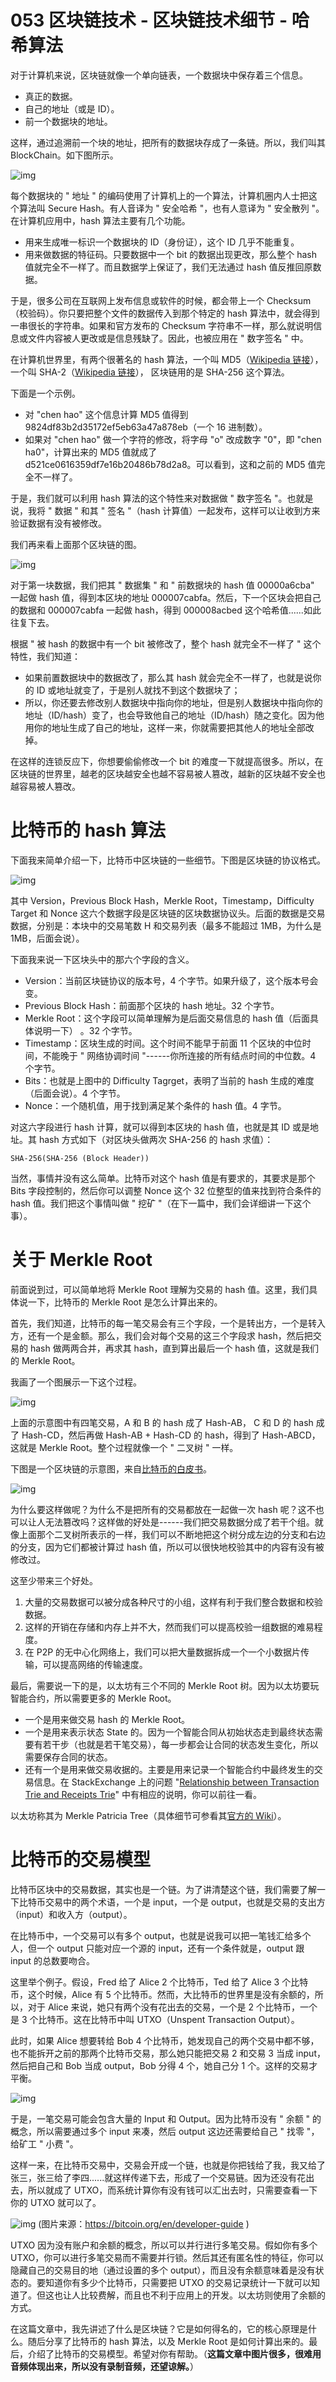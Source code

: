 # 053 区块链技术 - 区块链技术细节 - 哈希算法

对于计算机来说，区块链就像一个单向链表，一个数据块中保存着三个信息。

-   真正的数据。
-   自己的地址（或是 ID）。
-   前一个数据块的地址。

这样，通过追溯前一个块的地址，把所有的数据块存成了一条链。所以，我们叫其
BlockChain。如下图所示。

![img](assets/1c75fed53ee023c353a31616d2b29e62.png)

每个数据块的 " 地址 "
的编码使用了计算机上的一个算法，计算机圈内人士把这个算法叫 Secure
Hash。有人音译为 " 安全哈希 "，也有人意译为 " 安全散列
"。在计算机应用中，hash 算法主要有几个功能。

-   用来生成唯一标识一个数据块的 ID（身份证），这个 ID 几乎不能重复。
-   用来做数据的特征码。只要数据中一个 bit 的数据出现更改，那么整个 hash
    值就完全不一样了。而且数据学上保证了，我们无法通过 hash
    值反推回原数据。

于是，很多公司在互联网上发布信息或软件的时候，都会带上一个
Checksum（校验码）。你只要把整个文件的数据传入到那个特定的 hash
算法中，就会得到一串很长的字符串。如果和官方发布的 Checksum
字符串不一样，那么就说明信息或文件内容被人更改或是信息残缺了。因此，也被应用在
" 数字签名 " 中。

在计算机世界里，有两个很著名的 hash 算法，一个叫 MD5（[Wikipedia
链接](https://en.wikipedia.org/wiki/MD5)），一个叫 SHA-2（[Wikipedia
链接](https://en.wikipedia.org/wiki/SHA-2)）， 区块链用的是 SHA-256
这个算法。

下面是一个示例。

-   对 "chen hao" 这个信息计算 MD5 值得到
    9824df83b2d35172ef5eb63a47a878eb（一个 16 进制数）。
-   如果对 "chen hao" 做一个字符的修改，将字母 "o" 改成数字 "0"，即
    "chen ha0"，计算出来的 MD5 值就成了
    d521ce0616359df7e16b20486b78d2a8。可以看到，这和之前的 MD5
    值完全不一样了。

于是，我们就可以利用 hash 算法的这个特性来对数据做 " 数字签名
"。也就是说，我将 " 数据 " 和其 " 签名 "（hash
计算值）一起发布，这样可以让收到方来验证数据有没有被修改。

我们再来看上面那个区块链的图。

![img](assets/1c75fed53ee023c353a31616d2b29e62.png)

对于第一块数据，我们把其 " 数据集 " 和 " 前数据块的 hash 值 00000a6cba"
一起做 hash 值，得到本区块的地址
000007cabfa。然后，下一个区块会把自己的数据和 000007cabfa 一起做
hash，得到 000008acbed 这个哈希值......如此往复下去。

根据 " 被 hash 的数据中有一个 bit 被修改了，整个 hash 就完全不一样了 "
这个特性，我们知道：

-   如果前置数据块中的数据改了，那么其 hash
    就会完全不一样了，也就是说你的 ID
    或地址就变了，于是别人就找不到这个数据块了；
-   所以，你还要去修改别人数据块中指向你的地址，但是别人数据块中指向你的地址（ID/hash）变了，也会导致他自己的地址（ID/hash）随之变化。因为他用你的地址生成了自己的地址，这样一来，你就需要把其他人的地址全部改掉。

在这样的连锁反应下，你想要偷偷修改一个 bit
的难度一下就提高很多。所以，在区块链的世界里，越老的区块越安全也越不容易被人篡改，越新的区块越不安全也越容易被人篡改。

# 比特币的 hash 算法

下面我来简单介绍一下，比特币中区块链的一些细节。下图是区块链的协议格式。

![img](assets/a99ad9de4d156cea9e8ee716c48e0298.png)

其中 Version，Previous Block Hash，Merkle Root，Timestamp，Difficulty
Target 和 Nonce
这六个数据字段是区块链的区块数据协议头。后面的数据是交易数据，分别是：本块中的交易笔数
H 和交易列表（最多不能超过 1MB，为什么是 1MB，后面会说）。

下面我来说一下区块头中的那六个字段的含义。

-   Version：当前区块链协议的版本号，4
    个字节。如果升级了，这个版本号会变。
-   Previous Block Hash：前面那个区块的 hash 地址。32 个字节。
-   Merkle Root：这个字段可以简单理解为是后面交易信息的 hash
    值（后面具体说明一下） 。32 个字节。
-   Timestamp：区块生成的时间。这个时间不能早于前面 11
    个区块的中位时间，不能晚于 " 网络协调时间
    "------你所连接的所有结点时间的中位数。4 个字节。
-   Bits：也就是上图中的 Difficulty Tagrget，表明了当前的 hash
    生成的难度（后面会说）。4 个字节。
-   Nonce：一个随机值，用于找到满足某个条件的 hash 值。4 字节。

对这六字段进行 hash 计算，就可以得到本区块的 hash 值，也就是其 ID
或是地址。其 hash 方式如下（对区块头做两次 SHA-256 的 hash 求值）：

    SHA-256(SHA-256 (Block Header))

当然，事情并没有这么简单。比特币对这个 hash 值是有要求的，其要求是那个
Bits 字段控制的，然后你可以调整 Nonce 这个 32 位整型的值来找到符合条件的
hash 值。我们把这个事情叫做 " 挖矿
"（在下一篇中，我们会详细讲一下这个事）。

# 关于 Merkle Root

前面说到过，可以简单地将 Merkle Root 理解为交易的 hash
值。这里，我们具体说一下，比特币的 Merkle Root 是怎么计算出来的。

首先，我们知道，比特币的每一笔交易会有三个字段，一个是转出方，一个是转入方，还有一个是金额。那么，我们会对每个交易的这三个字段求
hash，然后把交易的 hash 做两两合并，再求其 hash，直到算出最后一个 hash
值，这就是我们的 Merkle Root。

我画了一个图展示一下这个过程。

![img](assets/d196bfab2e786d055fa321055b7fef33.png)

上面的示意图中有四笔交易，A 和 B 的 hash 成了 Hash-AB， C 和 D 的 hash
成了 Hash-CD，然后再做 Hash-AB + Hash-CD 的 hash，得到了
Hash-ABCD，这就是 Merkle Root。整个过程就像一个 " 二叉树 " 一样。

下图是一个区块链的示意图，来自[比特币的白皮书](https://bitcoin.org/bitcoin.pdf)。

![img](assets/627b2acd3eef17785c9c7efcaf594a5b.png)

为什么要这样做呢？为什么不是把所有的交易都放在一起做一次 hash
呢？这不也可以让人无法篡改吗？这样做的好处是------我们把交易数据分成了若干个组。就像上面那个二叉树所表示的一样，我们可以不断地把这个树分成左边的分支和右边的分支，因为它们都被计算过
hash 值，所以可以很快地校验其中的内容有没有被修改过。

这至少带来三个好处。

1.  大量的交易数据可以被分成各种尺寸的小组，这样有利于我们整合数据和校验数据。
2.  这样的开销在存储和内存上并不大，然而我们可以提高校验一组数据的难易程度。
3.  在 P2P
    的无中心化网络上，我们可以把大量数据拆成一个一个小数据片传输，可以提高网络的传输速度。

最后，需要说一下的是，以太坊有三个不同的 Merkle Root
树。因为以太坊要玩智能合约，所以需要更多的 Merkle Root。

-   一个是用来做交易 hash 的 Merkle Root。
-   一个是用来表示状态 State
    的。因为一个智能合同从初始状态走到最终状态需要有若干步（也就是若干笔交易），每一步都会让合同的状态发生变化，所以需要保存合同的状态。
-   还有一个是用来做交易收据的。主要是用来记录一个智能合约中最终发生的交易信息。在
    StackExchange 上的问题 "[Relationship between Transaction Trie and
    Receipts
    Trie](https://ethereum.stackexchange.com/questions/5888/relationship-between-transaction-trie-and-receipts-trie)"
    中有相应的说明，你可以前往一看。

以太坊称其为 Merkle Patricia Tree（具体细节可参看其[官方的
Wiki](https://github.com/ethereum/wiki/wiki/Patricia-Tree)）。

# 比特币的交易模型

比特币区块中的交易数据，其实也是一个链。为了讲清楚这个链，我们需要了解一下比特币交易中的两个术语，一个是
input，一个是 output，也就是交易的支出方（input）和收入方（output）。

在比特币中，一个交易可以有多个
output，也就是说我可以把一笔钱汇给多个人，但一个 output 只能对应一个源的
input，还有一个条件就是，output 跟 input 的总数要吻合。

这里举个例子。假设，Fred 给了 Alice 2 个比特币，Ted 给了 Alice 3
个比特币，这个时候，Alice 有 5
个比特币。然而，大比特币的世界里是没有余额的，所以，对于 Alice
来说，她只有两个没有花出去的交易，一个是 2 个比特币，一个是 3
个比特币。这在比特币中叫 UTXO（Unspent Transaction Output）。

此时，如果 Alice 想要转给 Bob 4
个比特币，她发现自己的两个交易中都不够，也不能拆开之前的那两个比特币交易，那么她只能把交易
2 和交易 3 当成 input，然后把自己和 Bob 当成 output，Bob 分得 4
个，她自己分 1 个。这样的交易才平衡。

![img](assets/6c82bd5c0bf3535b49f3dbe271480341.png)

于是，一笔交易可能会包含大量的 Input 和 Output。因为比特币没有 " 余额 "
的概念，所以需要通过多个 input 来凑，然后 output 这边还需要给自己 " 找零
"，给矿工 " 小费 "。

这样一来，在比特币交易中，交易会开成一个链，也就是你把钱给了我，我又给了张三，张三给了李四......就这样传递下去，形成了一个交易链。因为还没有花出去，所以就成了
UTXO，而系统计算你有没有钱可以汇出去时，只需要查看一下你的 UTXO
就可以了。

![img](assets/dfd5d623ff27a5e6cfb0e5371822354d.png)
(图片来源：<https://bitcoin.org/en/developer-guide> )

UTXO 因为没有账户和余额的概念，所以可以并行进行多笔交易。假如你有多个
UTXO，你可以进行多笔交易而不需要并行锁。然后其还有匿名性的特征，你可以隐藏自己的交易目的地（通过设置的多个
output），而且没有余额意味着是没有状态的。要知道你有多少个比特币，只需要把
UTXO
的交易记录统计一下就可以知道了。但这也让人比较费解，而且也不利于应用上的开发。以太坊则使用了余额的方式。

在这篇文章中，我先讲述了什么是区块链？它是如何得名的，它的核心原理是什么。随后分享了比特币的
hash 算法，以及 Merkle Root
是如何计算出来的。最后，介绍了比特币的交易模型。希望对你有帮助。（**这篇文章中图片很多，很难用音频体现出来，所以没有录制音频，还望谅解。**）
